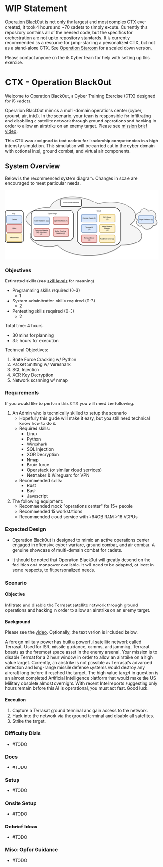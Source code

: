 # WIP Statement

Operation Black0ut is not only the largest and most complex CTX ever created, it took 4 hours and ~70 cadets to simply excute. Currently this repository contains all of the needed code, but the specifics for orchestration are not up to repository standards. It is currently recommended as a resource for jump-starting a personalized CTX, but not as a stand-alone CTX. See [Operation Starcom](https://github.com/CyberTrainingExercise/Starcom) for a scaled down version.

Please contact anyone on the i5 Cyber team for help with setting up this exercise.

# CTX - Operation Black0ut

Welcome to Operation Black0ut, a Cyber Training Exercise (CTX) designed for i5 cadets.

Operation Black0ut mimics a multi-domain operations center (cyber, ground, air, intel). In the scenario, your team is responsible for infiltrating and disabliing a satellite network through ground operations and hacking in order to allow an airstrike on an enemy target. Please see [mission brief video](https://www.youtube.com/watch?v=hTQ4KaXyRTo).

This CTX was designed to test cadets for leadership competencies in a high intensity simulation. This simulation will be carried out in the cyber domain with optional intel, ground combat, and virtual air components.

## System Overview

Below is the recommended system diagram. Changes in scale are encouraged to meet particular needs.

![diagram](diagrams/FullSystem.drawio.png)

### Objectives

Estimated skills (see [skill levels](https://github.com/CyberTrainingExercise/Docs/blob/master/ctx_requirements.md) for meaning)
- Programming skills required (0-3)
    - 1
- System adminitration skills required (0-3)
    - 2
- Pentesting skills required (0-3)
    - 2

Total time: 4 hours
 - 30 mins for planning
 - 3.5 hours for execution

Technical Objectives:
1. Brute Force Cracking w/ Python
2. Packet Sniffing w/ Wireshark
3. SQL Injection
4. XOR Key Decryption
5. Network scanning w/ nmap

### Requirements

If you would like to perform this CTX you will need the following:

1. An Admin who is technically skilled to setup the scenario.
    - Hopefully this guide will make it easy, but you still need technical know how to do it.
    - Required skills:
        - Linux
        - Python
        - Wireshark
        - SQL Injection
        - XOR Decryption
        - Nmap
        - Brute force
        - Openstack (or similar cloud services)
        - Netmaker & Wireguard for VPN
    - Recommended skills:
        - Rust
        - Bash
        - Javascript
1. The following equipment:
    - Recommended mock "operations center" for 15+ people
    - Recommended 15 workstations
    - Recommended cloud service with >64GB RAM >16 VCPUs

### Expected Design

- Operation Black0ut is designed to mimic an active operations center engaged in offensive cyber warfare, ground combat, and air combat. A genuine showcase of multi-domain combat for cadets.

- It should be noted that Operation Black0ut will greatly depend on the facilities and manpower available. It will need to be adapted, at least in some respects, to fit personalized needs.

### Scenario

#### Objective

Infiltrate and disable the Terrasat satellite network through ground operations and hacking in order to allow an airstrike on an enemy target.

#### Background

Please see the [video](https://www.youtube.com/watch?v=hTQ4KaXyRTo). Optionally, the text verion is included below.

A foreign military power has built a powerful satellite network called Terrasat. Used for ISR, missile guidance, comms, and jamming, Terrasat boasts as the foremost space asset in the enemy arsenal. Your mission is to disable Terrsat for a 2 hour window in order to allow an airstrike on a high value target. Currently, an airstrike is not possible as Terrasat’s advanced detection and long-range missile defense systems would destroy any aircraft long before it reached the target. The high value target in question is an almost completed Artificial Intelligence platform that would make the US Military obsolete almost overnight. With recent Intel reports suggesting only hours remain before this AI is operational, you must act fast. Good luck.

#### Execution

1. Capture a Terrasat ground terminal and gain access to the network.
1. Hack into the network via the ground terminal and disable all satellites.
1. Strike the target.

### Difficulty Dials

- #TODO

### Docs

- #TODO

### Setup

- #TODO

### Onsite Setup

- #TODO

### Debrief Ideas

- #TODO

### Misc: Opfor Guidance

- #TODO
